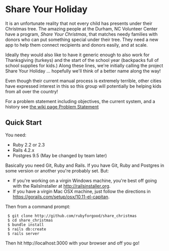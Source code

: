 # Share Your Holiday 

It is an unfortunate reality that not every child has presents under their Christmas tree. 
The amazing people at the Durham, NC Volunteer Center have a program, _Share Your Christmas_, 
that matches needy families with donors who can put something special under their tree. 
They need a new app to help them connect recipients and donors easily, and at scale. 

Ideally they would also like to have it generic enough to also work for Thanksgiving (turkeys) 
and the start of the school year (backpacks full of school supplies for kids.)   Along these lines,
we're initially calling the project Share Your Holiday ... hopefully we'll think of a better name
along the way!   

Even though their current manual process is extremely terrible, other cities have expressed interest 
in this so this group will potentially be helping kids from all over the country!

For a problem statement including objectives, the current system, and a history see 
[the wiki page Problem Statement](https://github.com/rubyforgood/share_christmas/wiki/Problem-Statement)

## Quick Start

You need:

- Ruby 2.2 or 2.3
- Rails 4.2.x
- Postgres 9.5 (May be changed by team later)

Basically you need Git, Ruby and Rails.  If you have Git, Ruby and Postgres in some version
or another you're probably set.    But:

* If you're working on a virgin Windows machine,
you're best off going with the RailsInstaller at http://railsinstaller.org.  
* If you have a virgin Mac OSX machine, just follow the directions in 
https://gorails.com/setup/osx/10.11-el-capitan.  


 Then from a command prompt:

     $ git clone http://github.com/rubyforgood/share_christmas
     $ cd share_christmas
     $ bundle install
     $ rails db:create
     $ rails server

Then hit http://localhost:3000 with your browser and off you go!  
